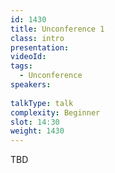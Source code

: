 ```yaml
---
id: 1430
title: Unconference 1
class: intro
presentation:
videoId:
tags:
  - Unconference
speakers:
  
talkType: talk
complexity: Beginner
slot: 14:30
weight: 1430
---
```


TBD
